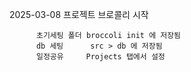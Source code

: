 2025-03-08 프로젝트 브로콜리 시작 

          초기세팅 폴더 broccoli init 에 저장됨
          db 세팅      src > db 에 저장됨  
          일정공유     Projects 탭에서 설정
          
